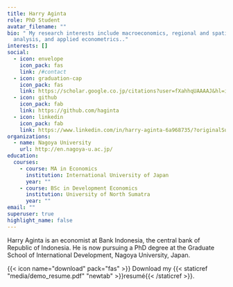 ```yaml
---
title: Harry Aginta
role: PhD Student
avatar_filename: ""
bio: " My research interests include macroeconomics, regional and spatial
  analysis, and applied econometrics.."
interests: []
social:
  - icon: envelope
    icon_pack: fas
    link: /#contact
  - icon: graduation-cap
    icon_pack: fas
    link: https://scholar.google.co.jp/citations?user=fXahhqUAAAAJ&hl=id&oi=ao
  - icon: github
    icon_pack: fab
    link: https://github.com/haginta
  - icon: linkedin
    icon_pack: fab
    link: https://www.linkedin.com/in/harry-aginta-6a968735/?originalSubdomain=id
organizations:
  - name: Nagoya University
    url: http://en.nagoya-u.ac.jp/
education:
  courses:
    - course: MA in Economics
      institution: International University of Japan
      year: ""
    - course: BSc in Development Economics
      institution: University of North Sumatra
      year: ""
email: ""
superuser: true
highlight_name: false
---
```

Harry Aginta is an economist at Bank Indonesia, the central bank of Republic of Indonesia. He is now pursuing a PhD degree at the Graduate School of International Development, Nagoya University, Japan.

{{< icon name="download" pack="fas" >}} Download my {{< staticref "media/demo_resume.pdf" "newtab" >}}resumé{{< /staticref >}}.